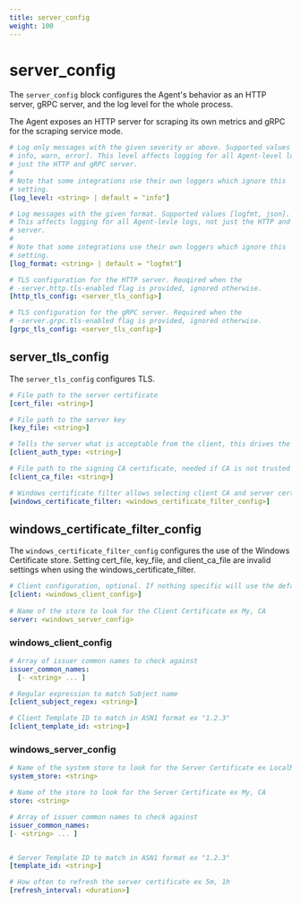 ```yaml
---
title: server_config
weight: 100
---
```


# server_config

The `server_config` block configures the Agent's behavior as an HTTP server,
gRPC server, and the log level for the whole process.

The Agent exposes an HTTP server for scraping its own metrics and gRPC for the
scraping service mode.

```yaml
# Log only messages with the given severity or above. Supported values [debug,
# info, warn, error]. This level affects logging for all Agent-level logs, not
# just the HTTP and gRPC server.
#
# Note that some integrations use their own loggers which ignore this
# setting.
[log_level: <string> | default = "info"]

# Log messages with the given format. Supported values [logfmt, json].
# This affects logging for all Agent-levle logs, not just the HTTP and gRPC
# server.
#
# Note that some integrations use their own loggers which ignore this
# setting.
[log_format: <string> | default = "logfmt"]

# TLS configuration for the HTTP server. Reuqired when the
# -server.http.tls-enabled flag is provided, ignored otherwise.
[http_tls_config: <server_tls_config>]

# TLS configuration for the gRPC server. Required when the
# -server.grpc.tls-enabled flag is provided, ignored otherwise.
[grpc_tls_config: <server_tls_config>]
```

## server_tls_config

The `server_tls_config` configures TLS.

```yaml
# File path to the server certificate
[cert_file: <string>]

# File path to the server key
[key_file: <string>]

# Tells the server what is acceptable from the client, this drives the options in client_tls_config
[client_auth_type: <string>]

# File path to the signing CA certificate, needed if CA is not trusted
[client_ca_file: <string>]

# Windows certificate filter allows selecting client CA and server certificate from the Windows Certificate store
[windows_certificate_filter: <windows_certificate_filter_config>]
```

## windows_certificate_filter_config

The `windows_certificate_filter_config` configures the use of the Windows Certificate store. Setting cert_file, key_file, and client_ca_file are invalid settings when using the windows_certificate_filter.

```yaml
# Client configuration, optional. If nothing specific will use the default client ca root
[client: <windows_client_config>]
  
# Name of the store to look for the Client Certificate ex My, CA
server: <windows_server_config>
```


### windows_client_config

```yaml
# Array of issuer common names to check against
issuer_common_names:
  [- <string> ... ]

# Regular expression to match Subject name
[client_subject_regex: <string>]

# Client Template ID to match in ASN1 format ex "1.2.3"
[client_template_id: <string>]
```

### windows_server_config

```yaml
# Name of the system store to look for the Server Certificate ex LocalMachine, CurrentUser
system_store: <string>

# Name of the store to look for the Server Certificate ex My, CA
store: <string>

# Array of issuer common names to check against
issuer_common_names:
[- <string> ... ]


# Server Template ID to match in ASN1 format ex "1.2.3"
[template_id: <string>]

# How often to refresh the server certificate ex 5m, 1h
[refresh_interval: <duration>]
```